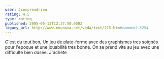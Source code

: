 ```yaml
---
user: Jconprendrien
rating: 4.5
type: rating
published: 2005-06-13T12:37:50.000Z
legacy_url: http://www.emunova.net/veda/test/275.htm#comment-3254
---
```

C'est du tout bon, Un jeu de plate-forme avec des graphismes tres soignés pour l'epoque et une jouabilité tres bonne. On se prend vite au jeu avec une difficulté bien dosée. J'achéte